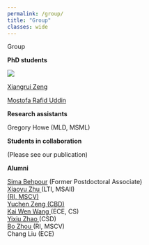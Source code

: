 ```yaml
---
permalink: /group/
title: "Group"
classes: wide
---
```


<p class="title">Group</p>


<p class="topic"><strong>PhD students</strong></p>
<img class="image" src="https://user-images.githubusercontent.com/25089434/73482248-5d0e4780-436b-11ea-92c2-16ab85109c37.jpg">
<p class="text"><a href="https://scholar.google.com/citations?hl=en&user=8gQLySoAAAAJ&view_op=list_works&sortby=pubdate" target="_blank">Xiangrui Zeng</a></p>

<p class="text"> <a href="https://duranrafid.github.io/" target="_blank"> Mostofa Rafid Uddin </a> </p>

<p class="topic"><strong>Research assistants</strong></p>
<p class="text">
    Gregory Howe (MLD, MSML) <br />
</p>


<p class="topic"><strong>Students in collaboration</strong></p>
<p class="text">
    (Please see our publication)
</p>

<p class="topic"><strong>Alumni</strong></p>
<p class="text">
    <a href="https://www.linkedin.com/in/sima-behpour-95037713b" target="_blank">Sima Behpour</a> (Former Postdoctoral Associate) <br />
    <a href="https://www.linkedin.com/in/xiaoyuzhu3/" target="_blank"> Xiaoyu Zhu </a> (LTI, MSAII) <br />
    <a href="hhttps://www.linkedin.com/in/xindi-cindy-wu-3ba243111/" Windi Wu </a> (RI, MSCV) <br />
    Yuchen Zeng (CBD) <br />
    <a href="https://kaiwenw.github.io/" target="_blank"> Kai Wen Wang </a> (ECE, CS) <br />
    <a href="https://www.linkedin.com/in/yixiu-zhao-a00498128/" target="_blank"> Yixiu Zhao </a> (CSD) <br />
    <a href="https://www.linkedin.com/in/bo-zhou-514177ab/" target="_blank"> Bo Zhou </a> (RI, MSCV) <br />
    Chang Liu (ECE) <br />
</p>
